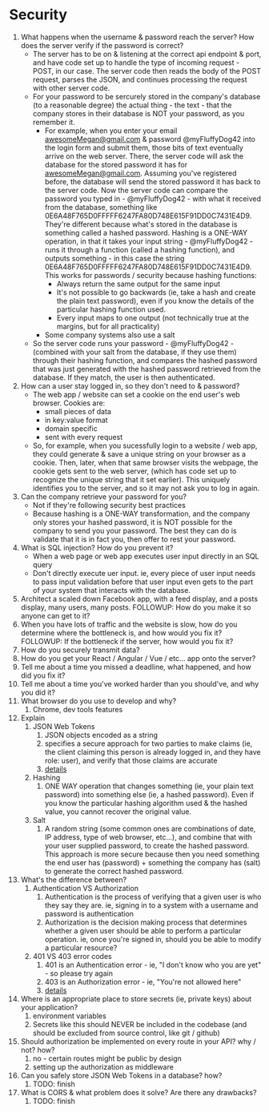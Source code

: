 # Security

1. What happens when the username & password reach the server? How does the server verify if the password is correct?
   - The server has to be on & listening at the correct api endpoint & port, and have code set up to handle the type of incoming request - POST, in our case. The server code then reads the body of the POST request, parses the JSON, and continues processing the request with other server code.
   - For your password to be sercurely stored in the company's database (to a reasonable degree) the actual thing - the text - that the company stores in their database is NOT your password, as you remember it.
     - For example, when you enter your email awesomeMegan@gmail.com & password @myFluffyDog42 into the login form and submit them, those bits of text eventually arrive on the web server. There, the server code will ask the database for the stored password it has for awesomeMegan@gmail.com. Assuming you've registered before, the database will send the stored password it has back to the server code. Now the server code can compare the password you typed in - @myFluffyDog42 - with what it received from the database, something like 0E6A48F765D0FFFFF6247FA80D748E615F91DD0C7431E4D9. They're different because what's stored in the database is something called a hashed password. Hashing is a ONE-WAY operation, in that it takes your input string - @myFluffyDog42 - runs it through a function (called a hashing function), and outputs something - in this case the string 0E6A48F765D0FFFFF6247FA80D748E615F91DD0C7431E4D9. This works for passwords / security because hashing functions:
       - Always return the same output for the same input
       - It's not possible to go backwards (ie, take a hash and create the plain text password), even if you know the details of the particular hashing function used.
       - Every input maps to one output (not technically true at the margins, but for all practicality)
     - Some company systems also use a salt
   - So the server code runs your password - @myFluffyDog42 - (combined with your salt from the database, if they use them) through their hashing function, and compares the hashed password that was just generated with the hashed password retrieved from the database. If they match, the user is then authenticated.
2. How can a user stay logged in, so they don't need to & password?
   - The web app / website can set a cookie on the end user's web browser. Cookies are:
     - small pieces of data
     - in key:value format
     - domain specific
     - sent with every request
   - So, for example, when you sucessfully login to a website / web app, they could generate & save a unique string on your browser as a cookie. Then, later, when that same browser visits the webpage, the cookie gets sent to the web server, (which has code set up to recognize the unique string that it set earlier). This uniquely identifies you to the server, and so it may not ask you to log in again.
3. Can the company retrieve your password for you?
   - Not if they're following security best practices
   - Because hashing is a ONE-WAY transformation, and the company only stores your hashed password, it is NOT possible for the company to send you your password. The best they can do is validate that it is in fact you, then offer to rest your password.
4. What is SQL injection? How do you prevent it?
   - When a web page or web app executes user input directly in an SQL query
   - Don't directly execute uer input. ie, every piece of user input needs to pass input validation before that user input even gets to the part of your system that interacts with the database.
5. Architect a scaled down Facebook app, with a feed display, and a posts display, many users, many posts. FOLLOWUP: How do you make it so anyone can get to it?
6. When you have lots of traffic and the website is slow, how do you determine where the bottleneck is, and how would you fix it? FOLLOWUP: If the bottleneck if the server, how would you fix it?
7. How do you securely transmit data?
8. How do you get your React / Angular / Vue / etc... app onto the server?
9. Tell me about a time you missed a deadline, what happened, and how did you fix it?
10. Tell me about a time you've worked harder than you should've, and why you did it?
11. What browser do you use to develop and why?
    1. Chrome, dev tools features
12. Explain
    1. JSON Web Tokens
       1. JSON objects encoded as a string
       2. specifies a secure approach for two parties to make claims (ie, the client claiming this person is already logged in, and they have role: user), and verify that those claims are accurate
       3. [details](https://jwt.io/)
    2. Hashing
       1. ONE WAY operation that changes something (ie, your plain text password) into something else (ie, a hashed password). Even if you know the particular hashing algorithm used & the hashed value, you cannot recover the original value.
    3. Salt
       1. A random string (some common ones are combinations of date, IP address, type of web browser, etc...), and combine that with your user supplied password, to create the hashed password. This approach is more secure because then you need something the end user has (password) + something the company has (salt) to generate the correct hashed password.
13. What's the difference between?
    1. Authentication VS Authorization
       1. Authentication is the process of verifying that a given user is who they say they are. ie, signing in to a system with a username and password is authentication
       2. Authorization is the decision making process that determines whether a given user should be able to perform a particular operation. ie, once you're signed in, should you be able to modify a particular resource?
    2. 401 VS 403 error codes
       1. 401 is an Authentication error - ie, "I don't know who you are yet" - so please try again
       2. 403 is an Authorization error - ie, "You're not allowed here"
       3. [details](https://stackoverflow.com/questions/3297048/403-forbidden-vs-401-unauthorized-http-responses)
14. Where is an appropriate place to store secrets (ie, private keys) about your application?
    1. environment variables
    2. Secrets like this should NEVER be included in the codebase (and should be excluded from source control, like git / github)
15. Should authorization be implemented on every route in your API? why / not? how?
    1. no - certain routes might be public by design
    2. setting up the authorization as middleware
16. Can you safely store JSON Web Tokens in a database? how?
    1.  TODO: finish
17. What is CORS & what problem does it solve? Are there any drawbacks?
    1.  TODO: finish